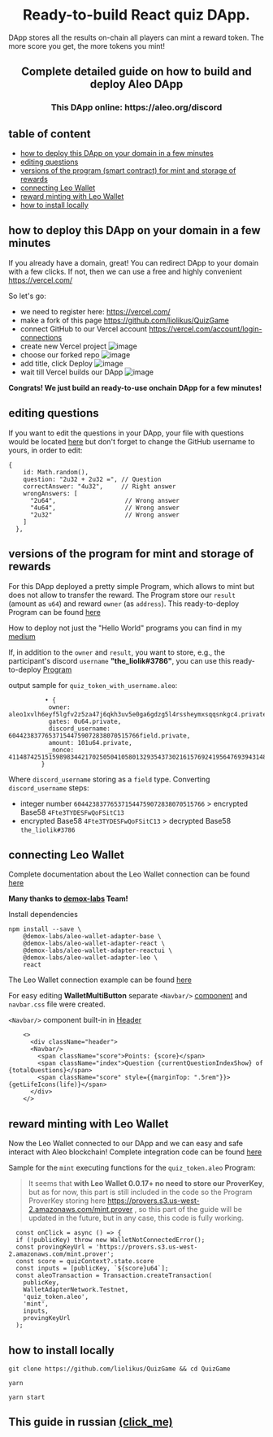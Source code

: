 <h1 align="center">Ready-to-build React quiz DApp.</h1>
DApp stores all the results on-chain all players can mint a reward token.
The more score you get, the more tokens you mint!

<h2 align="center">Complete detailed guide on how to build and deploy Aleo DApp</h2>
<h3 align="center">This DApp online: https://aleo.org/discord</h3>


## table of content
  - [how to deploy this DApp on your domain in a few minutes](#how-to-deploy-this-DApp-on-your-domain-in-a-few-minutes)
  - [editing questions](#editing-questions)
  - [versions of the program (smart contract) for mint and storage of rewards](#versions-of-the-program-for-mint-and-storage-of-rewards)
  - [connecting Leo Wallet](#connecting-Leo-Wallet)
  - [reward minting with Leo Wallet](#reward-minting-with-Leo-Wallet)
  - [how to install locally](#how-to-install-locally)
 
## how to deploy this DApp on your domain in a few minutes
If you already have a domain, great! You can redirect DApp to your domain with a few clicks.
If not, then we can use a free and highly convenient https://vercel.com/


So let's go:
  - we need to register here: https://vercel.com/
  - make a fork of this page https://github.com/liolikus/QuizGame
  - connect GitHub to our Vercel account https://vercel.com/account/login-connections
  - create new Vercel project ![image](https://github.com/liolikus/QuizGame/assets/85246338/995f4308-336e-4260-8107-c2f555afe02b)
  - choose our forked repo ![image](https://github.com/liolikus/QuizGame/assets/85246338/639f016a-4ed2-43dd-a223-fd5064b841aa)
  - add title, click Deploy ![image](https://github.com/liolikus/QuizGame/assets/85246338/59732ffa-3c37-4342-9d77-cfde1611eea4)
  - wait till Vercel builds our DApp ![image](https://github.com/liolikus/QuizGame/assets/85246338/f9303bda-7692-4ac3-8b0b-ad952b4a139a)
 
 **Congrats! We just build an ready-to-use onchain DApp for a few minutes!**

## editing questions
If you want to edit the questions in your DApp, your file with questions would be located [here](https://github.com/liolikus/QuizGame/blob/main/src/Game/randomdata.ts) but don't forget to change the GitHub username to yours, in order to edit:
```tsx
{
    id: Math.random(),
    question: "2u32 + 2u32 =", // Question
    correctAnswer: "4u32",     // Right answer
    wrongAnswers: [
      "2u64",                   // Wrong answer
      "4u64",                   // Wrong answer
      "2u32"                    // Wrong answer
    ]
  },
```

## versions of the program for mint and storage of rewards
For this DApp deployed a pretty simple Program, which allows to mint but does not allow to transfer the reward.
The Program store our `result` (amount as `u64`) and reward `owner` (as `address`). 
This ready-to-deploy Program can be found [here](https://github.com/liolikus/quiz_token)

How to deploy not just the "Hello World" programs you can find in my [medium](https://medium.com/@alex.brunko)

If, in addition to the `owner` and `result`, you want to store, e.g., the participant's discord `username` **"the_liolik#3786"**, you can use this ready-to-deploy [Program](https://github.com/liolikus/quiz_token_with_username)

output sample for `quiz_token_with_username.aleo`:
```
          • {
           owner: aleo1xvlh6eyf5lgfv2z5za47j6qkh3uv5e0ga6gdzg5l4rssheymxsqqsnkgc4.private,
           gates: 0u64.private,
           discord_username: 604423837765371544759072838070515766field.private,
           amount: 101u64.private,
           _nonce: 4114874251515989834421702505041058013293543730216157692419564769394314805954group.public
         }
```
Where `discord_username` storing as a `field` type.
Converting `discord_username` steps:
  - integer number `604423837765371544759072838070515766` > encrypted Base58 `4Fte3TYDESFwQoFSitC13`
  - encrypted Base58 `4Fte3TYDESFwQoFSitC13` > decrypted Base58 `the_liolik#3786`

## connecting Leo Wallet
Complete documentation about the Leo Wallet connection can be found [here](https://github.com/demox-labs/aleo-wallet-adapter)

**Many thanks to [demox-labs](https://github.com/demox-labs) Team!**

Install dependencies
```
npm install --save \
    @demox-labs/aleo-wallet-adapter-base \
    @demox-labs/aleo-wallet-adapter-react \
    @demox-labs/aleo-wallet-adapter-reactui \
    @demox-labs/aleo-wallet-adapter-leo \
    react
```
The Leo Wallet connection example can be found [here](https://github.com/liolikus/QuizGame/blob/main/src/App.tsx)

For easy editing **WalletMultiButton** separate `<Navbar/>` [component](https://github.com/liolikus/QuizGame/tree/main/src/Game/pages/quizGame/components/navbar) and `navbar.css` file were created.

`<Navbar/>` component built-in in [Header](https://github.com/liolikus/QuizGame/blob/main/src/Game/pages/quizGame/components/header/Header.tsx)
```tsx
    <>
      <div className="header">
      <Navbar/>
        <span className="score">Points: {score}</span>
        <span className="index">Question {currentQuestionIndexShow} of {totalQuestions}</span>
        <span className="score" style={{marginTop: ".5rem"}}>{getLifeIcons(life)}</span>
      </div>
    </>
```
## reward minting with Leo Wallet
Now the Leo Wallet connected to our DApp and we can easy and safe interact with Aleo blockchain!
Complete integration code can be found [here](https://github.com/liolikus/QuizGame/blob/main/src/Game/pages/quizGame/components/result/Result.tsx)

Sample for the `mint` executing functions for the `quiz_token.aleo` Program:

>It seems that **with Leo Wallet 0.0.17+ no need to store our ProverKey**, but as for now, this part is still included in the code so the Program ProverKey storing here https://provers.s3.us-west-2.amazonaws.com/mint.prover , so this part of the guide will be updated in the future, but in any case, this code is fully working.

  ```tsx
    const onClick = async () => {
    if (!publicKey) throw new WalletNotConnectedError();
    const provingKeyUrl = 'https://provers.s3.us-west-2.amazonaws.com/mint.prover';
    const score = quizContext?.state.score
    const inputs = [publicKey, `${score}u64`];
    const aleoTransaction = Transaction.createTransaction(
      publicKey,
      WalletAdapterNetwork.Testnet,
      'quiz_token.aleo',
      'mint',
      inputs,
      provingKeyUrl
    );
  ```

## how to install locally
```
git clone https://github.com/liolikus/QuizGame && cd QuizGame
 ```
 ```
 yarn
 ```
 ```
 yarn start
 ```


## This guide in russian [(click_me)](https://github.com/liolikus/QuizGame/blob/main/README_RU.md)




